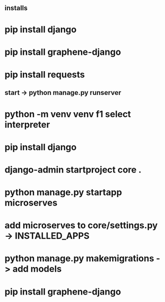 
## installs
# pip install django
# pip install graphene-django
# pip install requests  

## start -> python manage.py runserver


#
# python -m venv venv f1 select interpreter
# pip install django
# django-admin startproject core  .
# python manage.py startapp microserves
# add microserves to core/settings.py -> INSTALLED_APPS
# python manage.py makemigrations -> add models
# pip install graphene-django
